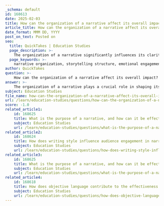 ```yaml
---
_schema: default
id: 168613
date: 2025-02-03
title: How can the organization of a narrative affect its overall impact?
article_title: How can the organization of a narrative affect its overall impact?
date_format: MMM DD, YYYY
post_on_text: Posted on
seo:
  title: QuickTakes | Education Studies
  page_description: >-
    The organization of a narrative significantly influences its clarity, emotional engagement, pacing, and the ability to emphasize key themes, impacting how the reader connects with the story.
  page_keywords: >-
    narrative organization, storytelling structure, emotional engagement, clarity, comprehension, pacing, audience engagement, narrative impact, thematic emphasis, linear vs non-linear narratives
author: QuickTakes
question: >-
    How can the organization of a narrative affect its overall impact?
answer: >-
    The organization of a narrative plays a crucial role in shaping its overall impact on the reader. Here are several ways in which organization affects narrative effectiveness:\n\n1. **Clarity and Comprehension**: A well-organized narrative helps readers follow the storyline easily. For instance, a linear structure, which presents events in chronological order, allows readers to understand the sequence of events without confusion. This is particularly important in narrative reports, where clarity and factual accuracy are paramount.\n\n2. **Emotional Engagement**: The structure can influence how emotionally engaged a reader feels with the narrative. Non-linear structures, often used in personal narratives, can create suspense or highlight specific experiences and emotions, allowing readers to connect more deeply with the author's feelings and perspectives. This approach can evoke a stronger emotional response as it focuses on mood and experience rather than just the sequence of events.\n\n3. **Focus and Emphasis**: The organization of a narrative can direct the reader's attention to key themes or messages. By strategically placing important events or details, a writer can emphasize certain aspects of the story. For example, starting with a dramatic event and then using flashbacks to provide context can create intrigue and keep the reader invested in the narrative.\n\n4. **Pacing**: The organization affects the pacing of the narrative. A linear structure may lead to a steady pace, while a non-linear structure can create a varied rhythm, allowing for moments of tension and release. This variation can enhance the reader's experience by keeping them engaged and anticipating what comes next.\n\n5. **Perspective and Voice**: The choice of organization can also reflect the narrative voice and perspective. Personal narratives often utilize a subjective viewpoint, which can be enhanced by a non-linear structure that mirrors the complexity of human memory and experience. In contrast, narrative reports aim for objectivity and clarity, benefiting from a linear organization that presents information straightforwardly.\n\n6. **Audience Engagement**: The organization of a narrative can significantly influence how well it resonates with its intended audience. Understanding the audience's expectations can guide the choice of structure. For example, a narrative intended to entertain may benefit from a more creative, non-linear approach, while one aimed at informing may require a clear, linear format.\n\nIn summary, the organization of a narrative is fundamental to its clarity, emotional impact, thematic emphasis, pacing, perspective, and audience engagement. Writers should carefully consider how they structure their narratives to achieve their intended purpose and connect effectively with their readers.
subject: Education Studies
file_name: how-can-the-organization-of-a-narrative-affect-its-overall-impact.md
url: /learn/education-studies/questions/how-can-the-organization-of-a-narrative-affect-its-overall-impact
score: -1.0
related_article1:
    id: 168625
    title: What is the purpose of a narrative, and how can it be effectively communicated?
    subject: Education Studies
    url: /learn/education-studies/questions/what-is-the-purpose-of-a-narrative-and-how-can-it-be-effectively-communicated
related_article2:
    id: 168624
    title: How does writing style influence audience engagement in narratives?
    subject: Education Studies
    url: /learn/education-studies/questions/how-does-writing-style-influence-audience-engagement-in-narratives
related_article3:
    id: 168625
    title: What is the purpose of a narrative, and how can it be effectively communicated?
    subject: Education Studies
    url: /learn/education-studies/questions/what-is-the-purpose-of-a-narrative-and-how-can-it-be-effectively-communicated
related_article4:
    id: 168618
    title: How does objective language contribute to the effectiveness of narrative reports?
    subject: Education Studies
    url: /learn/education-studies/questions/how-does-objective-language-contribute-to-the-effectiveness-of-narrative-reports
---
```


&nbsp;